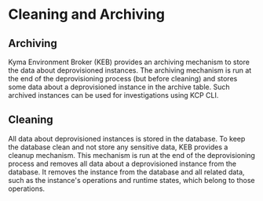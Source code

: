 # Cleaning and Archiving

## Archiving

Kyma Environment Broker (KEB) provides an archiving mechanism to store the data about deprovisioned instances.
The archiving mechanism is run at the end of the deprovisioning process (but before cleaning) and stores some data about a deprovisioned instance in the archive table.
Such archived instances can be used for investigations using KCP CLI.

## Cleaning

All data about deprovisioned instances is stored in the database. To keep the database clean and not store any sensitive data, KEB provides a cleanup mechanism.
This mechanism is run at the end of the deprovisioning process and removes all data about a deprovisioned instance from the database. It removes the instance from the database and all related data, such as the instance's operations and runtime states, which belong to those operations.
